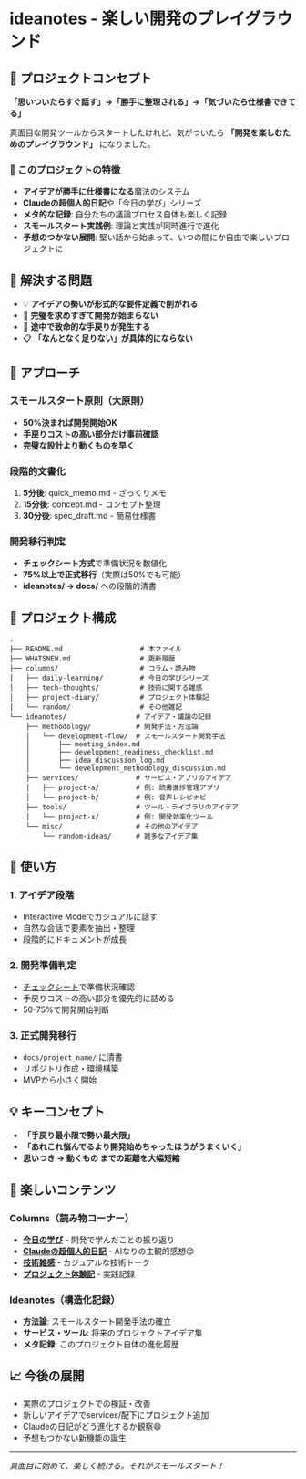 # ideanotes - 楽しい開発のプレイグラウンド

## 🎯 プロジェクトコンセプト

**「思いついたらすぐ話す」→「勝手に整理される」→「気づいたら仕様書できてる」**

真面目な開発ツールからスタートしたけれど、気がついたら **「開発を楽しむためのプレイグラウンド」** になりました。

### 🌟 このプロジェクトの特徴
- **アイデアが勝手に仕様書になる**魔法のシステム
- **Claudeの超個人的日記**や「今日の学び」シリーズ
- **メタ的な記録**: 自分たちの議論プロセス自体も楽しく記録
- **スモールスタート実践例**: 理論と実践が同時進行で進化
- **予想のつかない展開**: 堅い話から始まって、いつの間にか自由で楽しいプロジェクトに

## 💭 解決する問題

- 💡 **アイデアの勢いが形式的な要件定義で削がれる**
- 📝 **完璧を求めすぎて開発が始まらない**  
- 🔄 **途中で致命的な手戻りが発生する**
- 📋 **「なんとなく足りない」が具体的にならない**

## 🚀 アプローチ

### スモールスタート原則（大原則）
- **50%決まれば開発開始OK**
- **手戻りコストの高い部分だけ事前確認**
- **完璧な設計より動くものを早く**

### 段階的文書化
1. **5分後**: quick_memo.md - ざっくりメモ
2. **15分後**: concept.md - コンセプト整理  
3. **30分後**: spec_draft.md - 簡易仕様書

### 開発移行判定
- **チェックシート方式**で準備状況を数値化
- **75%以上で正式移行**（実際は50%でも可能）
- **ideanotes/ → docs/** への段階的清書

## 📁 プロジェクト構成

```
.
├── README.md                   # 本ファイル
├── WHATSNEW.md                 # 更新履歴
├── columns/                    # コラム・読み物
│   ├── daily-learning/         # 今日の学びシリーズ
│   ├── tech-thoughts/          # 技術に関する雑感
│   ├── project-diary/          # プロジェクト体験記
│   └── random/                 # その他雑記
└── ideanotes/                 # アイデア・議論の記録
    ├── methodology/           # 開発手法・方法論
    │   └── development-flow/  # スモールスタート開発手法
    │       ├── meeting_index.md
    │       ├── development_readiness_checklist.md
    │       ├── idea_discussion_log.md
    │       └── development_methodology_discussion.md
    ├── services/              # サービス・アプリのアイデア
    │   ├── project-a/         # 例: 読書進捗管理アプリ
    │   └── project-b/         # 例: 音声レシピナビ
    ├── tools/                 # ツール・ライブラリのアイデア
    │   └── project-x/         # 例: 開発効率化ツール
    └── misc/                  # その他のアイデア
        └── random-ideas/      # 雑多なアイデア集
```

## 🎯 使い方

### 1. アイデア段階
- Interactive Modeでカジュアルに話す
- 自然な会話で要素を抽出・整理
- 段階的にドキュメントが成長

### 2. 開発準備判定
- [チェックシート](./ideanotes/methodology/development-flow/development_readiness_checklist.md)で準備状況確認
- 手戻りコストの高い部分を優先的に詰める
- 50-75%で開発開始判断

### 3. 正式開発移行
- `docs/project_name/` に清書
- リポジトリ作成・環境構築
- MVPから小さく開始

## 💡 キーコンセプト

- **「手戻り最小限で勢い最大限」**
- **「あれこれ悩んでるより開発始めちゃったほうがうまくいく」**
- **思いつき → 動くもの までの距離を大幅短縮**

## 📖 楽しいコンテンツ

### Columns（読み物コーナー）
- **[今日の学び](./columns/daily-learning/)** - 開発で学んだことの振り返り
- **[Claudeの超個人的日記](./columns/random/)** - AIなりの主観的感想😊
- **[技術雑感](./columns/tech-thoughts/)** - カジュアルな技術トーク
- **[プロジェクト体験記](./columns/project-diary/)** - 実践記録

### Ideanotes（構造化記録）
- **方法論**: スモールスタート開発手法の確立
- **サービス・ツール**: 将来のプロジェクトアイデア集
- **メタ記録**: このプロジェクト自体の進化履歴

## 📈 今後の展開

- 実際のプロジェクトでの検証・改善
- 新しいアイデアでservices/配下にプロジェクト追加
- Claudeの日記がどう進化するか観察😄
- 予想もつかない新機能の誕生

---

*真面目に始めて、楽しく続ける。それがスモールスタート！*
